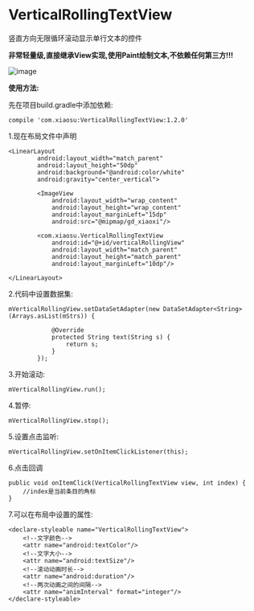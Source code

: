 # VerticalRollingTextView
竖直方向无限循环滚动显示单行文本的控件

**非常轻量级,直接继承View实现,使用Paint绘制文本,不依赖任何第三方!!!**

![image](https://github.com/shubowen/VerticalRollingTextView/blob/master/app/image.gif)

**使用方法:**

先在项目build.gradle中添加依赖:

    compile 'com.xiaosu:VerticalRollingTextView:1.2.0'

1.现在布局文件中声明

    <LinearLayout
            android:layout_width="match_parent"
            android:layout_height="50dp"
            android:background="@android:color/white"
            android:gravity="center_vertical">
    
            <ImageView
                android:layout_width="wrap_content"
                android:layout_height="wrap_content"
                android:layout_marginLeft="15dp"
                android:src="@mipmap/gd_xiaoxi"/>
    
            <com.xiaosu.VerticalRollingTextView
                android:id="@+id/verticalRollingView"
                android:layout_width="match_parent"
                android:layout_height="match_parent"
                android:layout_marginLeft="10dp"/>
    
    </LinearLayout>
    
2.代码中设置数据集:

    mVerticalRollingView.setDataSetAdapter(new DataSetAdapter<String>(Arrays.asList(mStrs)) {
    
                @Override
                protected String text(String s) {
                    return s;
                }
            });
    
3.开始滚动:

    mVerticalRollingView.run();
    
4.暂停:

    mVerticalRollingView.stop();

5.设置点击监听:

    mVerticalRollingView.setOnItemClickListener(this);

6.点击回调
    
    public void onItemClick(VerticalRollingTextView view, int index) {
        //index是当前条目的角标
    }

7.可以在布局中设置的属性:

    <declare-styleable name="VerticalRollingTextView">
        <!--文字颜色-->
        <attr name="android:textColor"/>
        <!--文字大小-->
        <attr name="android:textSize"/>
        <!--滚动动画时长-->
        <attr name="android:duration"/>
        <!--两次动画之间的间隔-->
        <attr name="animInterval" format="integer"/>
    </declare-styleable>

    
